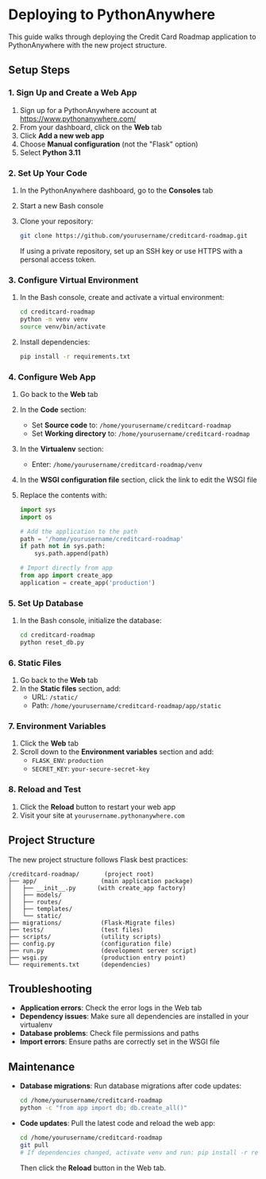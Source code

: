 # Deploying to PythonAnywhere

This guide walks through deploying the Credit Card Roadmap application to PythonAnywhere with the new project structure.

## Setup Steps

### 1. Sign Up and Create a Web App

1. Sign up for a PythonAnywhere account at https://www.pythonanywhere.com/
2. From your dashboard, click on the **Web** tab
3. Click **Add a new web app**
4. Choose **Manual configuration** (not the "Flask" option)
5. Select **Python 3.11**

### 2. Set Up Your Code

1. In the PythonAnywhere dashboard, go to the **Consoles** tab
2. Start a new Bash console
3. Clone your repository:
   ```bash
   git clone https://github.com/yourusername/creditcard-roadmap.git
   ```
   
   If using a private repository, set up an SSH key or use HTTPS with a personal access token.

### 3. Configure Virtual Environment

1. In the Bash console, create and activate a virtual environment:
   ```bash
   cd creditcard-roadmap
   python -m venv venv
   source venv/bin/activate
   ```

2. Install dependencies:
   ```bash
   pip install -r requirements.txt
   ```

### 4. Configure Web App

1. Go back to the **Web** tab
2. In the **Code** section:
   - Set **Source code** to: `/home/yourusername/creditcard-roadmap`
   - Set **Working directory** to: `/home/yourusername/creditcard-roadmap`

3. In the **Virtualenv** section:
   - Enter: `/home/yourusername/creditcard-roadmap/venv`

4. In the **WSGI configuration file** section, click the link to edit the WSGI file

5. Replace the contents with:
   ```python
   import sys
   import os
   
   # Add the application to the path
   path = '/home/yourusername/creditcard-roadmap'
   if path not in sys.path:
       sys.path.append(path)
   
   # Import directly from app
   from app import create_app
   application = create_app('production')
   ```

### 5. Set Up Database

1. In the Bash console, initialize the database:
   ```bash
   cd creditcard-roadmap
   python reset_db.py
   ```

### 6. Static Files

1. Go back to the **Web** tab
2. In the **Static files** section, add:
   - URL: `/static/`
   - Path: `/home/yourusername/creditcard-roadmap/app/static`

### 7. Environment Variables

1. Click the **Web** tab
2. Scroll down to the **Environment variables** section and add:
   - `FLASK_ENV`: `production`
   - `SECRET_KEY`: `your-secure-secret-key`

### 8. Reload and Test

1. Click the **Reload** button to restart your web app
2. Visit your site at `yourusername.pythonanywhere.com`

## Project Structure

The new project structure follows Flask best practices:

```
/creditcard-roadmap/       (project root)
├── app/                  (main application package)
│   ├── __init__.py      (with create_app factory)
│   ├── models/
│   ├── routes/
│   ├── templates/
│   └── static/
├── migrations/           (Flask-Migrate files)
├── tests/                (test files)
├── scripts/              (utility scripts)
├── config.py             (configuration file)
├── run.py                (development server script)
├── wsgi.py               (production entry point)
└── requirements.txt      (dependencies)
```

## Troubleshooting

- **Application errors**: Check the error logs in the Web tab
- **Dependency issues**: Make sure all dependencies are installed in your virtualenv
- **Database problems**: Check file permissions and paths
- **Import errors**: Ensure paths are correctly set in the WSGI file

## Maintenance

- **Database migrations**: Run database migrations after code updates:
  ```bash
  cd /home/yourusername/creditcard-roadmap
  python -c "from app import db; db.create_all()"
  ```
  
- **Code updates**: Pull the latest code and reload the web app:
  ```bash
  cd /home/yourusername/creditcard-roadmap
  git pull
  # If dependencies changed, activate venv and run: pip install -r requirements.txt
  ```
  Then click the **Reload** button in the Web tab. 